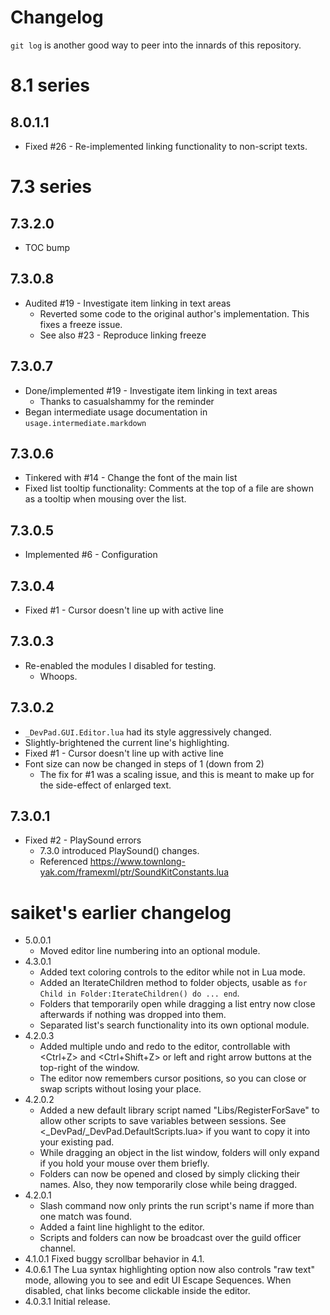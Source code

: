 # Changelog

`git log` is another good way to peer into the innards of this repository.



# 8.1 series

## 8.0.1.1

- Fixed  #26 - Re-implemented linking functionality to non-script texts.


# 7.3 series

## 7.3.2.0

- TOC bump


## 7.3.0.8

- Audited #19 - Investigate item linking in text areas
  -  Reverted some code to the original author's implementation.  This fixes a freeze issue.
  -  See also #23 - Reproduce linking freeze

## 7.3.0.7

- Done/implemented #19 - Investigate item linking in text areas
  -  Thanks to casualshammy for the reminder
- Began intermediate usage documentation in `usage.intermediate.markdown`


## 7.3.0.6

- Tinkered with #14 - Change the font of the main list
- Fixed list tooltip functionality:  Comments at the top of a file are shown as a tooltip when mousing over the list.


## 7.3.0.5

- Implemented #6 - Configuration


## 7.3.0.4

- Fixed #1 - Cursor doesn't line up with active line


## 7.3.0.3

- Re-enabled the modules I disabled for testing.
  -  Whoops.
  

## 7.3.0.2

- `_DevPad.GUI.Editor.lua` had its style aggressively changed.
- Slightly-brightened the current line's highlighting.
- Fixed #1 - Cursor doesn't line up with active line
- Font size can now be changed in steps of 1 (down from 2)
  -  The fix for #1 was a scaling issue, and this is meant to make up for the side-effect of enlarged text.


## 7.3.0.1

- Fixed #2 - PlaySound errors
  -  7.3.0 introduced PlaySound() changes.
  -  Referenced https://www.townlong-yak.com/framexml/ptr/SoundKitConstants.lua


# saiket's earlier changelog

- 5.0.0.1
  -  Moved editor line numbering into an optional module.
- 4.3.0.1
  -  Added text coloring controls to the editor while not in Lua mode.
  -  Added an IterateChildren method to folder objects, usable as `for Child in Folder:IterateChildren() do ... end`.
  -  Folders that temporarily open while dragging a list entry now close afterwards if nothing was dropped into them.
  -  Separated list's search functionality into its own optional module.
- 4.2.0.3
  -  Added multiple undo and redo to the editor, controllable with <Ctrl+Z> and <Ctrl+Shift+Z> or left and right arrow buttons at the top-right of the window.
  -  The editor now remembers cursor positions, so you can close or swap scripts without losing your place.
- 4.2.0.2
  -  Added a new default library script named "Libs/RegisterForSave" to allow other scripts to save variables between sessions. See <_DevPad/_DevPad.DefaultScripts.lua> if you want to copy it into your existing pad.
  -  While dragging an object in the list window, folders will only expand if you hold your mouse over them briefly.
  -  Folders can now be opened and closed by simply clicking their names. Also, they now temporarily close while being dragged.
- 4.2.0.1
  -  Slash command now only prints the run script's name if more than one match was found.
  -  Added a faint line highlight to the editor.
  -  Scripts and folders can now be broadcast over the guild officer channel.
- 4.1.0.1 Fixed buggy scrollbar behavior in 4.1.
- 4.0.6.1 The Lua syntax highlighting option now also controls "raw text" mode, allowing you to see and edit UI Escape Sequences. When disabled, chat links become clickable inside the editor.
- 4.0.3.1 Initial release.
